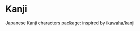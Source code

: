 # Kanji

Japanese Kanji characters package: inspired by [ikawaha/kanji](https://github.com/ikawaha/kanji)


